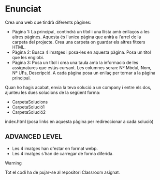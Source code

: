 # Enunciat

Crea una web que tindrà diferents pàgines:

- Pàgina 1: La principal, contindrà un títol i una llista amb enllaços a les altres pàgines. Aquesta és l'unica pàgina que anirà a l'arrel de la carpeta del projecte. Crea una carpeta on guardar els altres fitxers HTML.
- Pàgina 2: Busca 4 imatges i posa-les en aquesta pàgina. Posa un títol que les englobi.
- Pàgina 3: Posa un títol i crea una taula amb la informació de les assignatures que estàs cursant. Les columnes seran: Nº Mòdul, Nom, Nº UFs, Descripció.
  A cada pàgina posa un enllaç per tornar a la pàgina principal.

Quan ho hagis acabat, envia la teva solució a un company i entre els dos, ajunteu les dues solucions de la següent forma:

- CarpetaSolucions
- CarpetaSolució1
- CarpetaSolució2

index.html (posa links en aquesta pàgina per redireccionar a cada solució)

## ADVANCED LEVEL

- Les 4 imatges han d'estar en format webp.
- Les 4 imatges s'han de carregar de forma diferida.

> [!WARNING]
> Tot el codi ha de pujar-se al repositori Classroom asignat.
